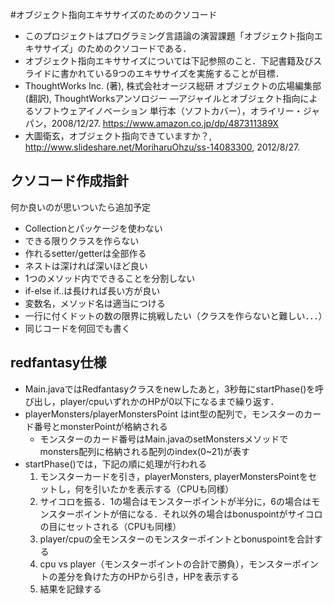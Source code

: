 
#オブジェクト指向エキササイズのためのクソコード
- このプロジェクトはプログラミング言語論の演習課題「オブジェクト指向エキササイズ」のためのクソコードである．
- オブジェクト指向エキササイズについては下記参照のこと．下記書籍及びスライドに書かれている9つのエキササイズを実施することが目標．
 - ThoughtWorks Inc. (著), 株式会社オージス総研 オブジェクトの広場編集部 (翻訳), ThoughtWorksアンソロジー ―アジャイルとオブジェクト指向によるソフトウェアイノベーション 単行本（ソフトカバー），オライリー・ジャパン，2008/12/27. https://www.amazon.co.jp/dp/487311389X
 - 大圖衛玄，オブジェクト指向できていますか？, http://www.slideshare.net/MoriharuOhzu/ss-14083300, 2012/8/27.

## クソコード作成指針
何か良いのが思いついたら追加予定
- Collectionとパッケージを使わない
- できる限りクラスを作らない
- 作れるsetter/getterは全部作る
- ネストは深ければ深いほど良い
- 1つのメソッド内でできることを分割しない
- if-else if..は長ければ長い方が良い
- 変数名，メソッド名は適当につける
- 一行に付くドットの数の限界に挑戦したい（クラスを作らないと難しい．．．）
- 同じコードを何回でも書く

## redfantasy仕様
- Main.javaではRedfantasyクラスをnewしたあと，3秒毎にstartPhase()を呼び出し，player/cpuいずれかのHPが0以下になるまで繰り返す．
- playerMonsters/playerMonstersPoint はint型の配列で，モンスターのカード番号とmonsterPointが格納される
  - モンスターのカード番号はMain.javaのsetMonstersメソッドでmonsters配列に格納される配列のindex(0~21)が表す
- startPhase()では，下記の順に処理が行われる
  1. モンスターカードを引き，playerMonsters, playerMonstersPointをセットし，何を引いたかを表示する（CPUも同様）
  1. サイコロを振る．1の場合はモンスターポイントが半分に，6の場合はモンスターポイントが倍になる．それ以外の場合はbonuspointがサイコロの目にセットされる（CPUも同様）
  1. player/cpuの全モンスターのモンスターポイントとbonuspointを合計する
  1. cpu vs player（モンスターポイントの合計で勝負），モンスターポイントの差分を負けた方のHPから引き，HPを表示する
  1. 結果を記録する

